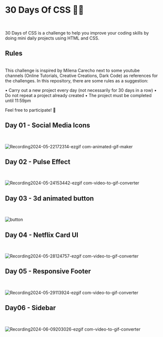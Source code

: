 <h1>30 Days Of CSS 👩‍💻</h1>
<br>
<p>30 Days of CSS is a challenge to help you improve your coding skills by doing mini daily projects using HTML and CSS.</p>


<h2>Rules</h2>
<br>
This challenge is inspired by Milena Carecho next to some youtube channels (Online Tutorials, Creative Creations, Dark Code) as references for the challenges.
In this repository, there are some rules as a suggestion:

• Carry out a new project every day (not necessarily for 30 days in a row)
• Do not repeat a project already created
• The project must be completed until 11:59pm

Feel free to participate! 🚀

<h2>Day 01 - Social Media Icons </h2>
<br>

![Recording2024-05-22172314-ezgif com-animated-gif-maker](https://github.com/iamsahil1309/30-days-of-CSS/assets/72827586/52b66f78-3938-4421-b056-899c1961934a)


<h2>Day 02 - Pulse Effect </h2>
<br>






![Recording2024-05-24153442-ezgif com-video-to-gif-converter](https://github.com/iamsahil1309/30-days-of-CSS/assets/72827586/06bc478e-d846-4b7a-aef1-7f9ed8b0f936)


<h2>Day 03 - 3d animated button </h2>
<br>






![button](https://github.com/iamsahil1309/30-days-of-CSS/assets/72827586/ee46f14b-a7a8-47fd-9e57-3568e8d7d1dc)

<h2>Day 04 - Netflix Card UI </h2>
<br>





![Recording2024-05-28124757-ezgif com-video-to-gif-converter](https://github.com/iamsahil1309/30-days-of-CSS/assets/72827586/9483a6db-83ed-44c3-8739-a19b69646244)


<h2>Day 05 - Responsive Footer </h2>
<br>





![Recording2024-05-29113924-ezgif com-video-to-gif-converter](https://github.com/iamsahil1309/30-days-of-CSS/assets/72827586/c34b947b-6c27-430b-aae3-d5f873a21c95)

<h2>Day06 - Sidebar</h2>
<br>






![Recording2024-06-09203026-ezgif com-video-to-gif-converter](https://github.com/iamsahil1309/30-days-of-CSS/assets/72827586/07074484-f921-4f93-b1f9-b9d3376241c4)







